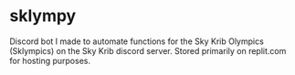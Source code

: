# sklympy
Discord bot I made to automate functions for the Sky Krib Olympics (Sklympics) on the Sky Krib discord server. Stored primarily on replit.com for hosting purposes.
